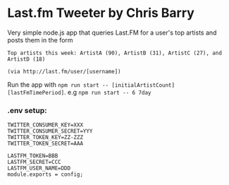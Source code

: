 # Last.fm Tweeter by Chris Barry

Very simple node.js app that queries Last.FM for a user's top artists and posts them in the form

```
Top artists this week: ArtistA (90), ArtistB (31), ArtistC (27), and ArtistD (18)

(via http://last.fm/user/[username])
```

Run the app with `npm run start -- [initialArtistCount] [lastFmTimePeriod]`.
e.g `npm run start -- 6 7day`

### .env setup:

```
TWITTER_CONSUMER_KEY=XXX
TWITTER_CONSUMER_SECRET=YYY
TWITTER_TOKEN_KEY=ZZ-ZZZ
TWITTER_TOKEN_SECRET=AAA

LASTFM_TOKEN=BBB
LASTFM_SECRET=CCC
LASTFM_USER_NAME=DDD
module.exports = config;
```
